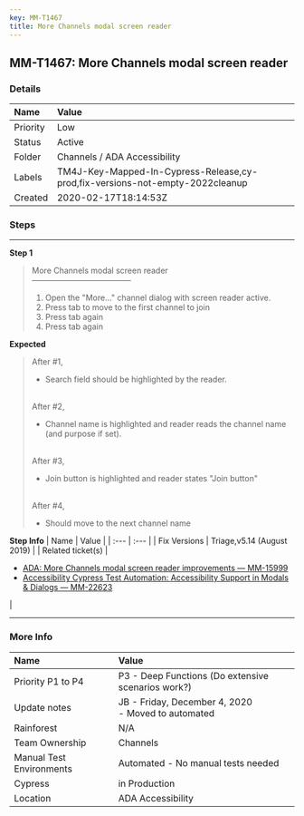 ```yaml
---
key: MM-T1467
title: More Channels modal screen reader
---
```


## MM-T1467: More Channels modal screen reader

### Details

| Name     | Value                                                                         |
| :------- | :---------------------------------------------------------------------------- |
| Priority | Low                                                                           |
| Status   | Active                                                                        |
| Folder   | Channels / ADA Accessibility                                                  |
| Labels   | TM4J-Key-Mapped-In-Cypress-Release,cy-prod,fix-versions-not-empty-2022cleanup |
| Created  | 2020-02-17T18:14:53Z                                                          |

### Steps

<hr/>

**Step 1**

> <article>More Channels modal screen reader<br>–––––––––––––––––––––––––<ol><li>Open the "More..." channel dialog with screen reader active.</li><li>Press tab to move to the first channel to join</li><li>Press tab again</li><li>Press tab again</li></ol></article>

**Expected**

> <article>After #1,<ul><li>Search field should be highlighted by the reader.</li></ul><br>After #2,<ul><li>Channel name is highlighted and reader reads the channel name (and purpose if set).</li></ul><br>After #3,<ul><li>Join button is highlighted and reader states "Join button"</li></ul><br>After #4,<ul><li>Should move to the next channel name</li></ul></article>

**Step Info**
| Name | Value |
| :--- | :--- |
| Fix Versions | Triage,v5.14 (August 2019) |
| Related ticket(s) | <ul><li><a href="https://mattermost.atlassian.net/browse/MM-15999" rel="noopener noreferrer" target="_blank">ADA: More Channels modal screen reader improvements — MM-15999</a></li><li><a href="https://mattermost.atlassian.net/browse/MM-22623">Accessibility Cypress Test Automation: Accessibility Support in Modals &amp; Dialogs — MM-22623</a></li></ul> |

<hr/>

### More Info

| Name                     | Value                                                 |
| :----------------------- | :---------------------------------------------------- |
| Priority P1 to P4        | P3 - Deep Functions (Do extensive scenarios work?)    |
| Update notes             | JB - Friday, December 4, 2020<br>- Moved to automated |
| Rainforest               | N/A                                                   |
| Team Ownership           | Channels                                              |
| Manual Test Environments | Automated - No manual tests needed                    |
| Cypress                  | in Production                                         |
| Location                 | ADA Accessibility                                     |
